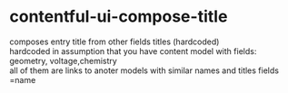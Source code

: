 # contentful-ui-compose-title
composes entry title from other fields titles (hardcoded)  
hardcoded in assumption that you have content model with fields: geometry, voltage,chemistry  
all of them are links to anoter models with similar names and titles fields =name  
 
